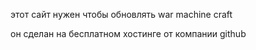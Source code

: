 этот сайт нужен чтобы обновлять war machine craft

он сделан на бесплатном хостинге от компании github

